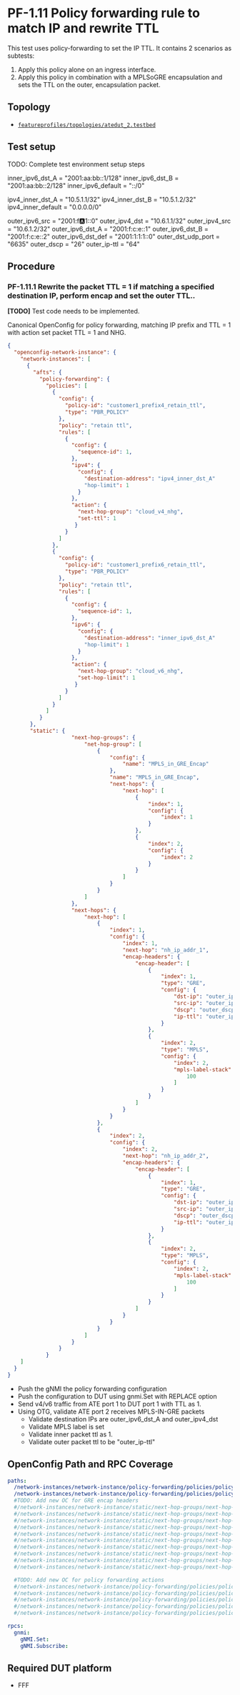 # PF-1.11 Policy forwarding rule to match IP and rewrite TTL

This test uses policy-forwarding to set the IP TTL.  It contains 2 scenarios as subtests:
1. Apply this policy alone on an ingress interface.
2. Apply this policy in combination with a MPLSoGRE encapsulation and sets the TTL on the outer, encapsulation packet.

## Topology

* [`featureprofiles/topologies/atedut_2.testbed`](https://github.com/openconfig/featureprofiles/blob/main/topologies/atedut_2.testbed)

## Test setup

TODO: Complete test environment setup steps

inner_ipv6_dst_A = "2001:aa:bb::1/128"
inner_ipv6_dst_B = "2001:aa:bb::2/128"
inner_ipv6_default = "::/0"

ipv4_inner_dst_A = "10.5.1.1/32"
ipv4_inner_dst_B = "10.5.1.2/32"
ipv4_inner_default = "0.0.0.0/0"

outer_ipv6_src =      "2001:f:a:1::0"
outer_ipv4_dst =      "10.6.1.1/32"
outer_ipv4_src =      "10.6.1.2/32"
outer_ipv6_dst_A =    "2001:f:c:e::1"
outer_ipv6_dst_B =    "2001:f:c:e::2"
outer_ipv6_dst_def =  "2001:1:1:1::0"
outer_dst_udp_port =  "6635"
outer_dscp =          "26"
outer_ip-ttl =        "64"

## Procedure

### PF-1.11.1 Rewrite the packet TTL = 1 if matching a specified destination IP, perform encap and set the outer TTL..
**[TODO]** Test code needs to be implemented.

Canonical OpenConfig for policy forwarding, matching IP prefix and TTL = 1 with action
set packet TTL = 1 and NHG.

```json
{
  "openconfig-network-instance": {
    "network-instances": [
      {
        "afts": {
          "policy-forwarding": {
            "policies": [
              {
                "config": {
                  "policy-id": "customer1_prefix4_retain_ttl",
                  "type": "PBR_POLICY"
                },
                "policy": "retain ttl",
                "rules": [
                  {
                    "config": {
                      "sequence-id": 1,
                    },
                    "ipv4": {
                      "config": {
                        "destination-address": "ipv4_inner_dst_A"
                        "hop-limit": 1
                      }
                    },
                    "action": {
                      "next-hop-group": "cloud_v4_nhg",
                      "set-ttl": 1
                     }
                  }
                ]
              },
              {
                "config": {
                  "policy-id": "customer1_prefix6_retain_ttl",
                  "type": "PBR_POLICY"
                },
                "policy": "retain ttl",
                "rules": [
                  {
                    "config": {
                      "sequence-id": 1,
                    },
                    "ipv6": {
                      "config": {
                        "destination-address": "inner_ipv6_dst_A"
                        "hop-limit": 1
                      }
                    },
                    "action": {
                      "next-hop-group": "cloud_v6_nhg",
                      "set-hop-limit": 1
                     }
                  }
                ]
              }
            ]  
          }
       },
       "static": {
                    "next-hop-groups": {
                        "net-hop-group": [
                            {
                                "config": {
                                    "name": "MPLS_in_GRE_Encap"
                                },
                                "name": "MPLS_in_GRE_Encap",
                                "next-hops": {
                                    "next-hop": [
                                        {
                                            "index": 1,
                                            "config": {
                                                "index": 1
                                            }
                                        },
                                        {
                                            "index": 2,
                                            "config": {
                                                "index": 2
                                            }
                                        }
                                    ]
                                }
                            }
                        ]
                    },
                    "next-hops": {
                        "next-hop": [
                            {
                                "index": 1,
                                "config": {
                                    "index": 1,
                                    "next-hop": "nh_ip_addr_1",
                                    "encap-headers": {
                                        "encap-header": [
                                            {
                                                "index": 1,
                                                "type": "GRE",
                                                "config": {
                                                    "dst-ip": "outer_ipv4_dst",
                                                    "src-ip": "outer_ipv4_src",
                                                    "dscp": "outer_dscp",
                                                    "ip-ttl": "outer_ip-ttl"
                                                }
                                            },
                                            {
                                                "index": 2,
                                                "type": "MPLS",
                                                "config": {
                                                    "index": 2,
                                                    "mpls-label-stack": [
                                                        100
                                                    ]
                                                }
                                            }
                                        ]
                                    }
                                }
                            },
                            {
                                "index": 2,
                                "config": {
                                    "index": 2,
                                    "next-hop": "nh_ip_addr_2",
                                    "encap-headers": {
                                        "encap-header": [
                                            {
                                                "index": 1,
                                                "type": "GRE",
                                                "config": {
                                                    "dst-ip": "outer_ipv6_dst_A",
                                                    "src-ip": "outer_ipv6_src_A",
                                                    "dscp": "outer_dscp",
                                                    "ip-ttl": "outer_ip-ttl"
                                                }
                                            },
                                            {
                                                "index": 2,
                                                "type": "MPLS",
                                                "config": {
                                                    "index": 2,
                                                    "mpls-label-stack": [
                                                        100
                                                    ]
                                                }
                                            }
                                        ]
                                    }
                                }
                            }
                        ]
                    }
                }
            }
    ]
  }
}
```
* Push the gNMI the policy forwarding configuration
* Push the configuration to DUT using gnmi.Set with REPLACE option
* Send v4/v6 traffic from ATE port 1 to DUT port 1 with TTL as 1.
* Using OTG, validate ATE port 2 receives MPLS-IN-GRE packets
  * Validate destination IPs are outer_ipv6_dst_A and outer_ipv4_dst
  * Validate MPLS label is set
  * Validate inner packet ttl as 1.
  * Validate outer packet ttl to be "outer_ip-ttl"

## OpenConfig Path and RPC Coverage

```yaml
paths:
  /network-instances/network-instance/policy-forwarding/policies/policy/rules/rule/ipv6/config/destination-address:
  /network-instances/network-instance/policy-forwarding/policies/policy/rules/rule/ipv6/config/hop-limit:
  #TODO: Add new OC for GRE encap headers
  #/network-instances/network-instance/static/next-hop-groups/next-hop-group/nexthops/nexthop/config/index:
  #/network-instances/network-instance/static/next-hop-groups/next-hop-group/nexthops/nexthop/config/next-hop:
  #/network-instances/network-instance/static/next-hop-groups/next-hop-group/nexthops/nexthop/encap-headers/encap-header/config/index:
  #/network-instances/network-instance/static/next-hop-groups/next-hop-group/nexthops/nexthop/encap-headers/encap-header/gre/config/type:          
  #/network-instances/network-instance/static/next-hop-groups/next-hop-group/nexthops/nexthop/encap-headers/encap-header/gre/config/dst-ip:
  #/network-instances/network-instance/static/next-hop-groups/next-hop-group/nexthops/nexthop/encap-headers/encap-header/gre/config/src-ip:
  #/network-instances/network-instance/static/next-hop-groups/next-hop-group/nexthops/nexthop/encap-headers/encap-header/gre/config/dscp:
  #/network-instances/network-instance/static/next-hop-groups/next-hop-group/nexthops/nexthop/encap-headers/encap-header/gre/config/ip-ttl:
  #/network-instances/network-instance/static/next-hop-groups/next-hop-group/nexthops/nexthop/encap-headers/encap-header/gre/config/index:
  #/network-instances/network-instance/static/next-hop-groups/next-hop-group/nexthops/nexthop/encap-headers/encap-header/gre/config/mpls-label-stack:

  #TODO: Add new OC for policy forwarding actions
  #/network-instances/network-instance/policy-forwarding/policies/policy/rules/rule/action/config/next-hop-group:   
  #/network-instances/network-instance/policy-forwarding/policies/policy/rules/rule/action/config/set-ttl:   
  #/network-instances/network-instance/policy-forwarding/policies/policy/rules/rule/action/config/set-hop-limit:  
  #/network-instances/network-instance/policy-forwarding/policies/policy/rules/rule/ipv4/config/packet-type:    
  #/network-instances/network-instance/policy-forwarding/policies/policy/rules/rule/action/config/count:     

rpcs:
  gnmi:
    gNMI.Set:
    gNMI.Subscribe:
```

## Required DUT platform

* FFF
